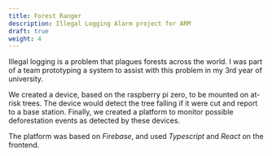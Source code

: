 ```yaml
---
title: Forest Ranger
description: Illegal Logging Alarm project for ARM
draft: true
weight: 4
---
```


Illegal logging is a problem that plagues forests across the world. I was part of a team prototyping a system to assist with this problem in  my 3rd year of university. 

We created a device, based on the raspberry pi zero, to be mounted on at-risk trees. The device would detect the tree falling if it were cut and report to a base station. Finally, we created a platform to monitor possible deforestation events as detected by these devices.

The platform was based on *Firebase*, and used *Typescript* and *React* on the frontend.
